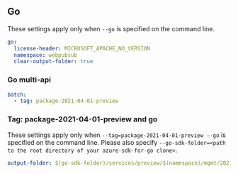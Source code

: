 ## Go

These settings apply only when `--go` is specified on the command line.

``` yaml $(go)
go:
  license-header: MICROSOFT_APACHE_NO_VERSION
  namespace: webpubsub
  clear-output-folder: true
```

### Go multi-api

``` yaml $(go) && $(multiapi)
batch:
  - tag: package-2021-04-01-preview
```

### Tag: package-2021-04-01-preview and go

These settings apply only when `--tag=package-2021-04-01-preview --go` is specified on the command line.
Please also specify `--go-sdk-folder=<path to the root directory of your azure-sdk-for-go clone>`.

``` yaml $(tag) == 'package-2021-04-01-preview' && $(go)
output-folder: $(go-sdk-folder)/services/preview/$(namespace)/mgmt/2021-04-01-preview/$(namespace)
```
